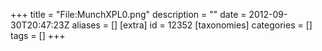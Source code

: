 +++
title = "File:MunchXPL0.png"
description = ""
date = 2012-09-30T20:47:23Z
aliases = []
[extra]
id = 12352
[taxonomies]
categories = []
tags = []
+++


